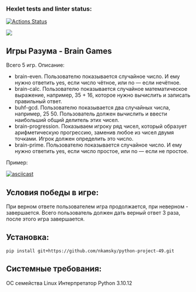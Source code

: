 ### Hexlet tests and linter status:
[![Actions Status](https://github.com/nkamsky/python-project-49/actions/workflows/hexlet-check.yml/badge.svg)](https://github.com/nkamsky/python-project-49/actions)

<a href="https://codeclimate.com/github/nkamsky/python-project-49/maintainability"><img src="https://api.codeclimate.com/v1/badges/a158ba0777ef1ee61aef/maintainability" /></a>

## Игры Разума - Brain Games
Всего 5 игр. Описание:
* brain-even. Пользователю показывается случайное число. И ему нужно ответить yes, если число чётное, или no — если нечётное.
* brain-calc. Пользователю показывается случайное математическое выражение, например, 35 + 16, которое нужно вычислить и записать правильный ответ.    
* buhf-gcd. Пользователю показывается два случайных числа, например, 25 50. Пользователь должен вычислить и ввести наибольший общий делитель этих чисел.
* brain-progression. Показываем игроку ряд чисел, который образует арифметическую прогрессию, заменив любое из чисел двумя точками. Игрок должен определить это число.
* brain-prime. Пользователю показывается случайное число. И ему нужно ответить yes, если число простое, или no — если не простое.

Пример:

[![asciicast](https://asciinema.org/a/635522.svg)](https://asciinema.org/a/635522)
    
## Условия победы в игре:
При верном ответе пользователем игра продолжается, при неверном - завершается.
Всего пользователь должен дать верный ответ 3 раза, после этого игра завершается.

## Установка:
    pip install git+https://github.com/nkamsky/python-project-49.git
    
## Системные требования:
ОС семейства Linux
Интерпретатор Python 3.10.12
    
